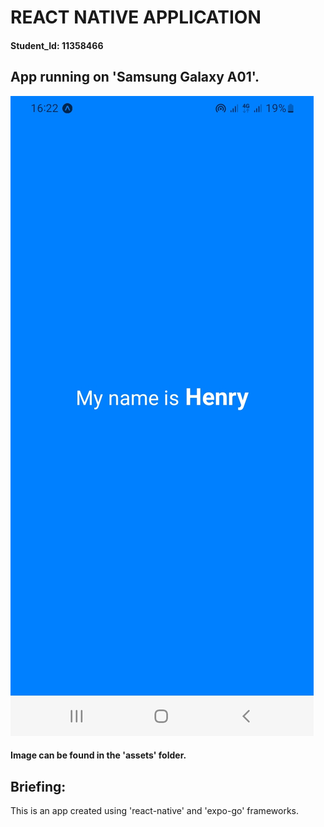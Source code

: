 # REACT NATIVE APPLICATION

#### Student_Id: 11358466

## App running on 'Samsung Galaxy A01'.

![Screenshot of the application](./assets/Screenshot_20240526-162244_Expo%20Go.jpg)

#### Image can be found in the 'assets' folder.

## Briefing:

This is an app created using 'react-native' and 'expo-go' frameworks.
